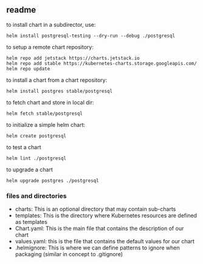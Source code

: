 ## readme

to install chart in a subdirector, use:
```
helm install postgresql-testing --dry-run --debug ./postgresql
```

to setup a remote chart repository:
```
helm repo add jetstack https://charts.jetstack.io
helm repo add stable https://kubernetes-charts.storage.googleapis.com/
helm repo update
```

to install a chart from a  chart repository:
```
helm install postgres stable/postgresql
```

to fetch chart and store in local dir:
```
helm fetch stable/postgresql
```

to initialize a simple helm chart:
```
helm create postgresql
```

to test a chart
```
helm lint ./postgresql
```

to upgrade a chart
```
helm upgrade postgres ./postgresql
```

### files and directories

* charts: This is an optional directory that may contain sub-charts
* templates: This is the directory where Kubernetes resources are defined as templates
* Chart.yaml: This is the main file that contains the description of our chart
* values.yaml: this is the file that contains the default values for our chart
* .helmignore: This is where we can define patterns to ignore when packaging (similar in concept to .gitignore)
